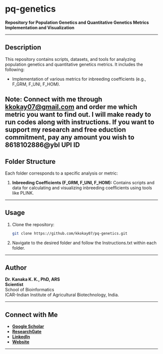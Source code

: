 # pq-genetics  
**Repository for Population Genetics and Quantitative Genetics Metrics Implementation and Visualization**  

---

## Description  
This repository contains scripts, datasets, and tools for analyzing population genetics and quantitative genetics metrics. It includes the following:  

- Implementation of various metrics for inbreeding coefficients (e.g., F_GRM, F_UNI, F_HOM).  

**Note:** Connect with me through **kkokay07@gmail.com** and order me which metric you want to find out. I will make ready to run codes along with instructions. If you want to support my research and free eduction commitment, pay any amount you wish to **8618102886@ybl** UPI ID
---

## Folder Structure  

Each folder corresponds to a specific analysis or metric:  
1. **Inbreeding Coefficients (F_GRM, F_UNI, F_HOM):** Contains scripts and data for calculating and visualizing inbreeding coefficients using tools like PLINK.  
---

## Usage  

1. Clone the repository:  
   ```bash  
   git clone https://github.com/kkokay07/pq-genetics.git  
   ```  

2. Navigate to the desired folder and follow the Instructions.txt within each folder.  

---

## Author  

**Dr. Kanaka K. K., PhD, ARS**  
**Scientist**  
School of Bioinformatics  
ICAR-Indian Institute of Agricultural Biotechnology, India.  

---

## Connect with Me  

- **[Google Scholar](https://scholar.google.com/citations?user=OdQ7SF8AAAAJ&hl=en)**  
- **[ResearchGate](https://www.researchgate.net/profile/Kanaka-K-Kresearch)**  
- **[LinkedIn](https://www.linkedin.com/in/kanaka-k-k/)**  
- **[Website](https://iiab.icar.gov.in/staff/dr-kanaka-k-k/)**  

---  
